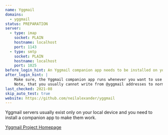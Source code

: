 ```yaml
---
name: Yggmail
domains: 
  - yggmail
status: PREPARATION
server:
  - type: imap
    socket: PLAIN
    hostname: localhost
    port: 1143
  - type: smtp
    socket: PLAIN
    hostname: localhost
    port: 1025
before_login_hint: An Yggmail companion app needs to be installed on your device to access the Yggmail network.
after_login_hint: |
    Make sure, the Yggmail companion app runs whenever you want to use this account.
    Note, that you usually cannot write from @yggmail addresses to normal e-mail-addresses (as @gmx.net). However, you can create another account in the normal e-mail-network for this purpose.
last_checked: 2021-08
skip_auto_test: true
website: https://github.com/neilalexander/yggmail
---
```


Yggmail servers usually exist only on your local device
and you need to install a companion app to make them work.

[Yggmail Project Homepage](https://github.com/neilalexander/yggmail)

